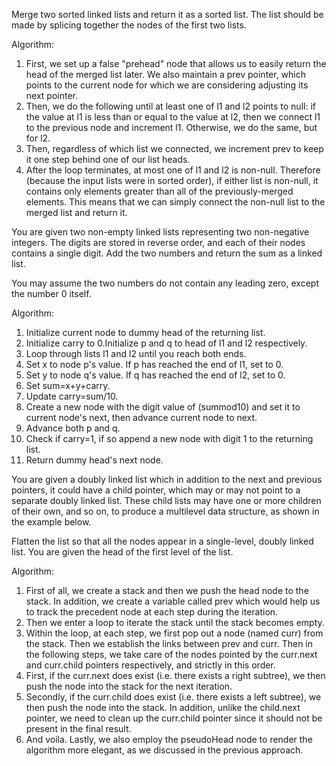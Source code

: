 Merge two sorted linked lists and return it as a sorted list. The list should be made by splicing together the nodes of the first two lists.

Algorithm:
1. First, we set up a false "prehead" node that allows us to easily return the head of the merged list later. We also maintain a prev pointer, which points to the current node for which we are considering adjusting its next pointer.
2. Then, we do the following until at least one of l1 and l2 points to null: if the value at l1 is less than or equal to the value at l2, then we connect l1 to the previous node and increment l1. Otherwise, we do the same, but for l2.
3. Then, regardless of which list we connected, we increment prev to keep it one step behind one of our list heads.
4. After the loop terminates, at most one of l1 and l2 is non-null. Therefore (because the input lists were in sorted order), if either list is non-null, it contains only elements greater than all of the previously-merged elements. This means that we can simply connect the non-null list to the merged list and return it.

You are given two non-empty linked lists representing two non-negative integers. The digits are stored in reverse order, and each of their nodes contains a single digit. Add the two numbers and return the sum as a linked list.

You may assume the two numbers do not contain any leading zero, except the number 0 itself.

Algorithm:
1. Initialize current node to dummy head of the returning list.
2. Initialize carry to 0.Initialize p and q to head of l1 and l2 respectively.
3. Loop through lists l1 and l2 until you reach both ends.
4. Set x to node p's value. If p has reached the end of l1, set to 0.
5. Set y to node q's value. If q has reached the end of l2, set to 0.
6. Set sum=x+y+carry.
7. Update carry=sum/10.
8. Create a new node with the digit value of (summod10) and set it to current node's next, then advance current node to next.
9. Advance both p and q.
10. Check if carry=1, if so append a new node with digit 1 to the returning list.
11. Return dummy head's next node.

You are given a doubly linked list which in addition to the next and previous pointers, it could have a child pointer, which may or may not point to a separate doubly linked list. These child lists may have one or more children of their own, and so on, to produce a multilevel data structure, as shown in the example below.

Flatten the list so that all the nodes appear in a single-level, doubly linked list. You are given the head of the first level of the list.

Algorithm:
1. First of all, we create a stack and then we push the head node to the stack. In addition, we create a variable called prev which would help us to track the precedent node at each step during the iteration.
2. Then we enter a loop to iterate the stack until the stack becomes empty.
3. Within the loop, at each step, we first pop out a node (named curr) from the stack. Then we establish the links between prev and curr. Then in the following steps, we take care of the nodes pointed by the curr.next and curr.child pointers respectively, and strictly in this order.
4. First, if the curr.next does exist (i.e. there exists a right subtree), we then push the node into the stack for the next iteration.
5. Secondly, if the curr.child does exist (i.e. there exists a left subtree), we then push the node into the stack. In addition, unlike the child.next pointer, we need to clean up the curr.child pointer since it should not be present in the final result.
6. And voila. Lastly, we also employ the pseudoHead node to render the algorithm more elegant, as we discussed in the previous approach.
